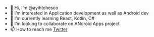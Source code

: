 - 👋 Hi, I’m @ayihtchesco
- 👀 I’m interested in Application development as well as Android dev
- 🌱 I’m currently learning React, Kotlin, C#
- 💞️ I’m looking to collaborate on ANdroid Apps project
- 📫 How to reach me [Twitter](https://twitter.com/TchescoAyih)

<!---
ayihtchesco/ayihtchesco is a ✨ special ✨ repository because its `README.md` (this file) appears on your GitHub profile.
You can click the Preview link to take a look at your changes.
--->
